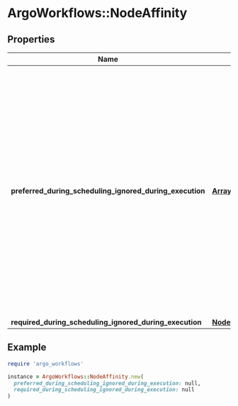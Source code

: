 # ArgoWorkflows::NodeAffinity

## Properties

| Name | Type | Description | Notes |
| ---- | ---- | ----------- | ----- |
| **preferred_during_scheduling_ignored_during_execution** | [**Array&lt;PreferredSchedulingTerm&gt;**](PreferredSchedulingTerm.md) | The scheduler will prefer to schedule pods to nodes that satisfy the affinity expressions specified by this field, but it may choose a node that violates one or more of the expressions. The node that is most preferred is the one with the greatest sum of weights, i.e. for each node that meets all of the scheduling requirements (resource request, requiredDuringScheduling affinity expressions, etc.), compute a sum by iterating through the elements of this field and adding \&quot;weight\&quot; to the sum if the node matches the corresponding matchExpressions; the node(s) with the highest sum are the most preferred. | [optional] |
| **required_during_scheduling_ignored_during_execution** | [**NodeSelector**](NodeSelector.md) |  | [optional] |

## Example

```ruby
require 'argo_workflows'

instance = ArgoWorkflows::NodeAffinity.new(
  preferred_during_scheduling_ignored_during_execution: null,
  required_during_scheduling_ignored_during_execution: null
)
```

